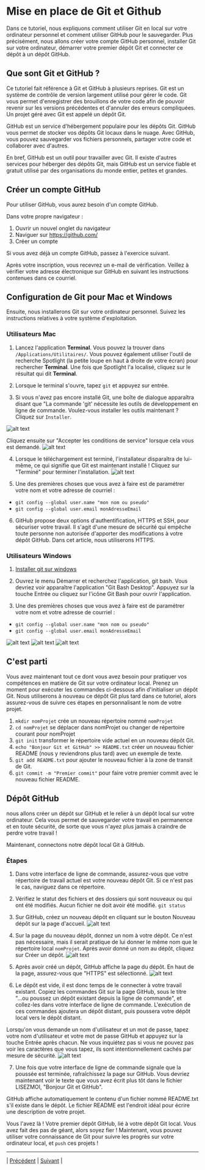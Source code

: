 # Mise en place de Git et Github

Dans ce tutoriel, nous expliquons comment utiliser Git en local sur votre ordinateur personnel et comment utiliser GitHub pour le sauvegarder. Plus précisément, nous allons créer votre compte GitHub personnel, installer Git sur votre ordinateur, démarrer votre premier dépôt Git et connecter ce dépôt à un dépôt GitHub.

## Que sont Git et GitHub ?

Ce tutoriel fait référence à Git et GitHub à plusieurs reprises. Git est un système de contrôle de version largement utilisé pour gérer le code. Git vous permet d'enregistrer des brouillons de votre code afin de pouvoir revenir sur les versions précédentes et d'annuler des erreurs compliquées. Un projet géré avec Git est appelé un dépôt Git.

GitHub est un service d'hébergement populaire pour les dépôts Git. GitHub vous permet de stocker vos dépôts Git locaux dans le nuage. Avec GitHub, vous pouvez sauvegarder vos fichiers personnels, partager votre code et collaborer avec d'autres.

En bref, GitHub est un outil pour travailler avec Git. Il existe d'autres services pour héberger des dépôts Git, mais GitHub est un service fiable et gratuit utilisé par des organisations du monde entier, petites et grandes.

## Créer un compte GitHub

Pour utiliser GitHub, vous aurez besoin d'un compte GitHub.

Dans votre propre navigateur :
  1. Ouvrir un nouvel onglet du navigateur
  2. Naviguer sur https://github.com/
  3. Créer un compte

Si vous avez déjà un compte GitHub, passez à l'exercice suivant.

Après votre inscription, vous recevrez un e-mail de vérification. Veillez à vérifier votre adresse électronique sur GitHub en suivant les instructions contenues dans ce courriel.

## Configuration de Git pour Mac et Windows

Ensuite, nous installerons Git sur votre ordinateur personnel. Suivez les instructions relatives à votre système d'exploitation.

### Utilisateurs Mac 

1. Lancez l'application **Terminal**. Vous pouvez la trouver dans `/Applications/Utilitaires/`. Vous pouvez également utiliser l'outil de recherche Spotlight (la petite loupe en haut à droite de votre écran) pour rechercher **Terminal**. Une fois que Spotlight l'a localisé, cliquez sur le résultat qui dit **Terminal**.

2. Lorsque le terminal s'ouvre, tapez `git` et appuyez sur entrée.

3. Si vous n'avez pas encore installé Git, une boîte de dialogue apparaîtra disant que "La commande 'git' nécessite les outils de développement en ligne de commande. Voulez-vous installer les outils maintenant ? Cliquez sur `Installer`.
 
![alt text](../medias/Fig16.png)

Cliquez ensuite sur "Accepter les conditions de service" lorsque cela vous est demandé.
![alt text](../medias/Fig17.png)

4. Lorsque le téléchargement est terminé, l'installateur disparaîtra de lui-même, ce qui signifie que Git est maintenant installé ! Cliquez sur "Terminé" pour terminer l'installation.
![alt text](../medias/Fig18.png)

5. Une des premières choses que vous avez à faire est de paramétrer votre nom et votre adresse de courriel :
  - `git config --global user.name "mon nom ou pseudo"`
  - `git config --global user.email monAdresseEmail`
  
6. GitHub propose deux options d'authentification, HTTPS et SSH, pour sécuriser votre travail. Il s'agit d'une mesure de sécurité qui empêche toute personne non autorisée d'apporter des modifications à votre dépôt GitHub. Dans cet article, nous utiliserons HTTPS.


### Utilisateurs Windows

1. [Installer git sur windows](https://www.stanleyulili.com/git/how-to-install-git-bash-on-windows/)

2. Ouvrez le menu Démarrer et recherchez l'application, git bash. Vous devriez voir apparaître l'application "Git Bash Desktop". Appuyez sur la touche Entrée ou cliquez sur l'icône Git Bash pour ouvrir l'application.

3. Une des premières choses que vous avez à faire est de paramétrer votre nom et votre adresse de courriel :
  - `git config --global user.name "mon nom ou pseudo"`
  - `git config --global user.email monAdresseEmail`

![alt text](../medias/Fig19.png)
![alt text](../medias/Fig20.png)
![alt text](../medias/Fig21.png)


## C'est parti

Vous avez maintenant tout ce dont vous avez besoin pour pratiquer vos compétences en matière de Git sur votre ordinateur local. Prenez un moment pour exécuter les commandes ci-dessous afin d'initialiser un dépôt Git.
Nous utiliserons à nouveau ce dépôt Git plus tard dans ce tutoriel, alors assurez-vous de suivre ces étapes en personnalisant le nom de votre projet.

1. `mkdir nomProjet` crée un nouveau répertoire nommé `nomProjet`
2. `cd nomProjet` se déplacer dans nomProjet ou changer de répertoire courant pour nomProjet
3. `git init` transformer le répertoire vide actuel en un nouveau dépôt Git.
4. `echo "Bonjour Git et GitHub" >> README.txt` créer un nouveau fichier README (nous y reviendrons plus tard) avec un exemple de texte.
5. `git add README.txt` pour ajouter le nouveau fichier à la zone de transit de Git.
6. `git commit -m "Premier commit"` pour faire votre premier commit avec le nouveau fichier README.

## Dépôt GitHub

nous allons créer un dépôt sur GitHub et le relier à un dépôt local sur votre ordinateur. Cela vous permet de sauvegarder votre travail en permanence et en toute sécurité, de sorte que vous n'ayez plus jamais à craindre de perdre votre travail !

Maintenant, connectons notre dépôt local Git à GitHub.

### Étapes

1. Dans votre interface de ligne de commande, assurez-vous que votre répertoire de travail actuel est votre nouveau dépôt Git. Si ce n'est pas le cas, naviguez dans ce répertoire.

2. Vérifiez le statut des fichiers et des dossiers qui sont nouveaux ou qui ont été modifiés. Aucun fichier ne doit avoir été modifié.
`git status`

3. Sur GitHub, créez un nouveau dépôt en cliquant sur le bouton Nouveau dépôt sur la page d'accueil.
![alt text](../medias/Fig22.png)

4. Sur la page du nouveau dépôt, donnez un nom à votre dépôt. Ce n'est pas nécessaire, mais il serait pratique de lui donner le même nom que le répertoire local `nomProjet`. Après avoir donné un nom au dépôt, cliquez sur Créer un dépôt.
![alt text](../medias/Fig23.png)

5. Après avoir créé un dépôt, GitHub affiche la page du dépôt. En haut de la page, assurez-vous que "HTTPS" est sélectionné.
![alt text](../medias/Fig24.png)

6. Le dépôt est vide, il est donc temps de le connecter à votre travail existant. Copiez les commandes Git sur la page GitHub, sous le titre "...ou poussez un dépôt existant depuis la ligne de commande", et collez-les dans votre interface de ligne de commande. L'exécution de ces commandes ajoutera un dépôt distant, puis poussera votre dépôt local vers le dépôt distant.

Lorsqu'on vous demande un nom d'utilisateur et un mot de passe, tapez votre nom d'utilisateur et votre mot de passe GitHub et appuyez sur la touche Entrée après chacun. Ne vous inquiétez pas si vous ne pouvez pas voir les caractères que vous tapez, ils sont intentionnellement cachés par mesure de sécurité.
![alt text](../medias/Fig25.png)

7. Une fois que votre interface de ligne de commande signale que la poussée est terminée, rafraîchissez la page sur GitHub. Vous devriez maintenant voir le texte que vous avez écrit plus tôt dans le fichier LISEZMOI, "Bonjour Git et GitHub".

GitHub affiche automatiquement le contenu d'un fichier nommé README.txt s'il existe dans le dépôt. Le fichier README est l'endroit idéal pour écrire une description de votre projet.

Vous l'avez là ! Votre premier dépôt GitHub, lié à votre dépôt Git local. Vous avez fait des pas de géant, alors soyez fier ! Maintenant, vous pouvez utiliser votre connaissance de Git pour suivre les progrès sur votre ordinateur local, et `push` ces projets !


___
| [Précédent](../4-transitions-css/jules-verne/explications.md)       | [Suivant](./2-deploiment-githubpages.md)    |
